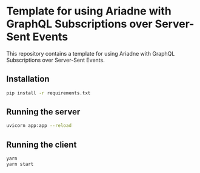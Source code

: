 # Template for using Ariadne with GraphQL Subscriptions over Server-Sent Events

This repository contains a template for using Ariadne with GraphQL Subscriptions over Server-Sent Events.

## Installation

```bash
pip install -r requirements.txt
```

## Running the server

```bash
uvicorn app:app --reload
```

## Running the client

```bash
yarn
yarn start
```

